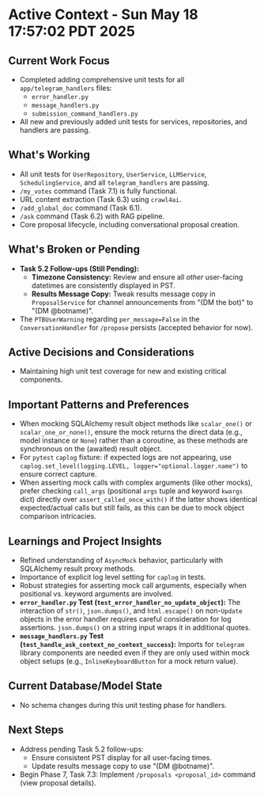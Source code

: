 # Active Context - Sun May 18 17:57:02 PDT 2025

## Current Work Focus
- Completed adding comprehensive unit tests for all `app/telegram_handlers` files:
    - `error_handler.py`
    - `message_handlers.py`
    - `submission_command_handlers.py`
- All new and previously added unit tests for services, repositories, and handlers are passing.

## What's Working
- All unit tests for `UserRepository`, `UserService`, `LLMService`, `SchedulingService`, and all `telegram_handlers` are passing.
- `/my_votes` command (Task 7.1) is fully functional.
- URL content extraction (Task 6.3) using `crawl4ai`.
- `/add_global_doc` command (Task 6.1).
- `/ask` command (Task 6.2) with RAG pipeline.
- Core proposal lifecycle, including conversational proposal creation.

## What's Broken or Pending
- **Task 5.2 Follow-ups (Still Pending):**
    - **Timezone Consistency:** Review and ensure all *other* user-facing datetimes are consistently displayed in PST.
    - **Results Message Copy:** Tweak results message copy in `ProposalService` for channel announcements from "(DM the bot)" to "(DM @botname)".
- The `PTBUserWarning` regarding `per_message=False` in the `ConversationHandler` for `/propose` persists (accepted behavior for now).

## Active Decisions and Considerations
- Maintaining high unit test coverage for new and existing critical components.

## Important Patterns and Preferences
- When mocking SQLAlchemy result object methods like `scalar_one()` or `scalar_one_or_none()`, ensure the mock returns the direct data (e.g., model instance or `None`) rather than a coroutine, as these methods are synchronous on the (awaited) result object.
- For `pytest` `caplog` fixture: if expected logs are not appearing, use `caplog.set_level(logging.LEVEL, logger="optional.logger.name")` to ensure correct capture.
- When asserting mock calls with complex arguments (like other mocks), prefer checking `call_args` (positional `args` tuple and keyword `kwargs` dict) directly over `assert_called_once_with()` if the latter shows identical expected/actual calls but still fails, as this can be due to mock object comparison intricacies.

## Learnings and Project Insights
- Refined understanding of `AsyncMock` behavior, particularly with SQLAlchemy result proxy methods.
- Importance of explicit log level setting for `caplog` in tests.
- Robust strategies for asserting mock call arguments, especially when positional vs. keyword arguments are involved.
- **`error_handler.py` Test (`test_error_handler_no_update_object`):** The interaction of `str()`, `json.dumps()`, and `html.escape()` on non-`Update` objects in the error handler requires careful consideration for log assertions. `json.dumps()` on a string input wraps it in additional quotes.
- **`message_handlers.py` Test (`test_handle_ask_context_no_context_success`):** Imports for `telegram` library components are needed even if they are only used within mock object setups (e.g., `InlineKeyboardButton` for a mock return value).

## Current Database/Model State
- No schema changes during this unit testing phase for handlers.

## Next Steps
- Address pending Task 5.2 follow-ups:
    - Ensure consistent PST display for all user-facing times.
    - Update results message copy to use "(DM @botname)".
- Begin Phase 7, Task 7.3: Implement `/proposals <proposal_id>` command (view proposal details).

